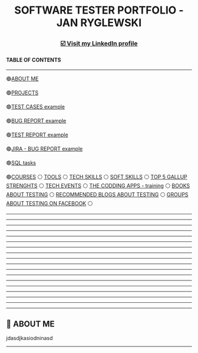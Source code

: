 # <p align="center"> SOFTWARE TESTER PORTFOLIO - JAN RYGLEWSKI


### <p align="center"><a href="https://www.linkedin.com/in/katarzyna-czekaj/" target="_blank">☑️ Visit my <b>LinkedIn</b> profile</a></p>


#### TABLE OF CONTENTS

-----

🟢[ABOUT ME](#aboutme)

🟢[PROJECTS](#projects) 

🟢[TEST CASES example](#testcases) 

🟢[BUG REPORT example](#bugreport) 

🟢[TEST REPORT example](#testreport) 

🟢[JIRA - BUG REPORT example](#jira) 

🟢[SQL tasks](#sql) 

🟢[COURSES](#courses) :white_circle: [TOOLS](#tools) :white_circle: [TECH SKILLS](#techskills) :white_circle: [SOFT SKILLS](#softskills) :white_circle: [TOP 5 GALLUP STRENGHTS](#gallup) :white_circle: [TECH EVENTS](#events) :white_circle: [THE CODDING APPS - training](#apps) :white_circle: [BOOKS ABOUT TESTING](#books) :white_circle: [RECOMMENDED BLOGS ABOUT TESTING](#blogs) :white_circle: [GROUPS ABOUT TESTING ON FACEBOOK](#face) :white_circle:

-----
-----
-----
-----
-----
-----
-----
-----
-----
-----
-----
-----
-----
-----
-----
-----
-----
-----
## <a name="aboutme">:mag_right: ABOUT ME</a>
jdasdjkasiodninasd

-----
